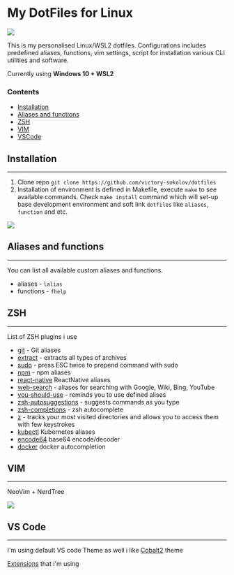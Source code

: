 
# My DotFiles for Linux

![](https://i.imgur.com/yuX27Pt.png)

This is my personalised Linux/WSL2 dotfiles.
Configurations includes predefined aliases, functions, vim settings, script for installation various CLI utilities and software.

Currently using **Windows 10 + WSL2**

### Contents

* [Installation](#installation)
* [Aliases and functions](#aliases-and-functions)
* [ZSH](#zsh-settings) 
* [VIM](#vim)
* [VSCode](#vs-code)
## Installation
---
1. Clone repo `git clone https://github.com/victory-sokolov/dotfiles` 
2. Installation of environment is defined in Makefile, execute `make` to see available commands. Check `make install` command which will set-up base development environment and soft link `dotfiles` like `aliases`, `function` and etc.

![](https://i.imgur.com/pwsL7mm.png)

## Aliases and functions
---
You can list all available custom aliases and functions.
* aliases - `lalias`
* functions - `fhelp`

## ZSH
---
List of ZSH plugins i use

* [git](https://github.com/robbyrussell/oh-my-zsh/tree/master/plugins/git) - Git aliases
* [extract](https://github.com/thetic/extract) - extracts all types of archives
* [sudo](https://github.com/hcgraf/zsh-sudo) - press ESC twice to prepend command with sudo
* [npm](https://github.com/ohmyzsh/ohmyzsh/tree/master/plugins/npm) - npm aliases
* [react-native](https://github.com/ohmyzsh/ohmyzsh/tree/master/plugins/react-native) ReactNative aliases
* [web-search](https://github.com/ohmyzsh/ohmyzsh/tree/master/plugins/web-search)  - aliases for searching with Google, Wiki, Bing, YouTube
* [you-should-use](https://github.com/MichaelAquilina/zsh-you-should-use) - reminds you to use defined alises
* [zsh-autosuggestions](https://github.com/zsh-users/zsh-autosuggestions) - suggests commands as you type
*  [zsh-completions](https://github.com/zsh-users/zsh-completions) - zsh autocomplete
*  [z](https://github.com/ohmyzsh/ohmyzsh/tree/master/plugins/z) -  tracks your most visited directories and allows you to access them with few keystrokes
*  [kubectl](https://github.com/ohmyzsh/ohmyzsh/tree/master/plugins/kubectl) Kubernetes aliases
*  [encode64](https://github.com/ohmyzsh/ohmyzsh/tree/master/plugins/encode64) base64 encode/decoder
*  [docker](https://github.com/ohmyzsh/ohmyzsh/tree/master/plugins/docker) docker autocompletion
## VIM
---
NeoVim + NerdTree

![](https://i.imgur.com/E5QxMMf.png)

## VS Code
---

I'm using default VS code Theme as well i like [Cobalt2](https://marketplace.visualstudio.com/items?itemName=wesbos.theme-cobalt2) theme

[Extensions](vscode/vscode-extensions.txt) that i'm using